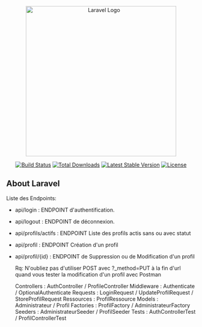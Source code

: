 <p align="center"><a href="https://laravel.com" target="_blank"><img src="https://raw.githubusercontent.com/laravel/art/master/logo-lockup/5%20SVG/2%20CMYK/1%20Full%20Color/laravel-logolockup-cmyk-red.svg" width="400" alt="Laravel Logo"></a></p>

<p align="center">
<a href="https://github.com/laravel/framework/actions"><img src="https://github.com/laravel/framework/workflows/tests/badge.svg" alt="Build Status"></a>
<a href="https://packagist.org/packages/laravel/framework"><img src="https://img.shields.io/packagist/dt/laravel/framework" alt="Total Downloads"></a>
<a href="https://packagist.org/packages/laravel/framework"><img src="https://img.shields.io/packagist/v/laravel/framework" alt="Latest Stable Version"></a>
<a href="https://packagist.org/packages/laravel/framework"><img src="https://img.shields.io/packagist/l/laravel/framework" alt="License"></a>
</p>

## About Laravel

Liste des Endpoints:

- api/login : ENDPOINT d'authentification.
- api/logout : ENDPOINT de déconnexion.
- api/profils/actifs : ENDPOINT Liste des profils actis sans  ou avec statut 
- api/profil : ENDPOINT Création d'un profil 
- api/profil/{id} : ENDPOINT de Suppression ou de Modification d'un profil

  Rq: N'oubliez pas d'utiliser POST avec ?_method=PUT à la fin d'url quand vous tester la modification d'un profil avec Postman

  Controllers : AuthController / ProfileController
  Middleware : Authenticate / OptionalAuthenticate
  Requests : LoginRequest / UpdateProfilRequest / StoreProfilRequest
  Ressources : ProfilRessource
  Models : Administrateur / Profil
  Factories : ProfilFactory / AdministrateurFactory
  Seeders : AdministrateurSeeder / ProfilSeeder
  Tests : AuthControllerTest / ProfilControllerTest
